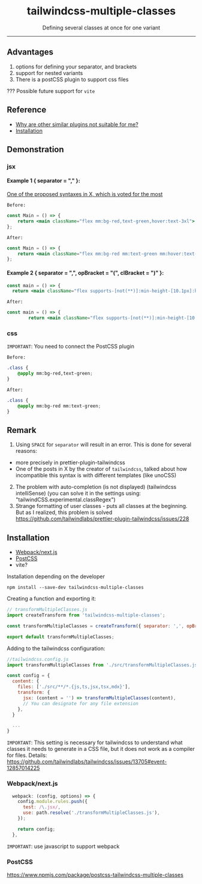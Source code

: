 <div align="center">
<h1>tailwindcss-multiple-classes</h1>

<p>Defining several classes at once for one variant</p>
</div>

---

## Advantages

1. options for defining your separator, and brackets
2. support for nested variants
3. There is a postCSS plugin to support css files

??? Possible future support for `vite`

## Reference

- [Why are other similar plugins not suitable for me?](https://github.com/tailwindlabs/tailwindcss/discussions/11701#discussioncomment-9314628)
- [Installation](#installation)

## Demonstration

### jsx

#### Example 1 { separator = "," }:
[One of the proposed syntaxes in X, which is voted for the most](https://x.com/adamwathan/status/1849509712368226792)

`Before:`

```jsx
const Main = () => {
	return <main className="flex mm:bg-red,text-green,hover:text-3xl">...</main>;
};
```

`After:`

```jsx
const Main = () => {
	return <main className="flex mm:bg-red mm:text-green mm:hover:text-3xl ">...</main>;
};
```

#### Example 2 { separator = ",", opBracket = "(", clBracket = ")" }:

```jsx
const main = () => {
  return <main className="flex supports-[not(**)]:min-height-[10.1px]:h-10,sm:h-20,md:h-30, lg:h-40,xl:h-50,hover:(pl-4,py-3) pl-3">...</main>;};
```

`After:`

```jsx
const main = () => {
        return <main className="flex supports-[not(**)]:min-height-[10.1px]:h-10 supports-[not(**)]:min-height-[10.1px]:sm:h-20 supports-[not(**)]:min-height-[10.1px]:md:h-30 supports-[not(**)]:min-height-[10.1px]:lg:h-40 supports-[not(**)]:min-height-[10.1px]:xl:h-50 supports-[not(**)]:min-height-[10.1px]:hover:pl-4 supports-[not(**)]:min-height-[10.1px]:hover:py-3 pl-3">...</main>;};
```
### css

`IMPORTANT`: You need to connect the PostCSS plugin

`Before:`

```css
.class {
	@apply mm:bg-red,text-green;
}
```

`After:`

```css
.class {
	@apply mm:bg-red mm:text-green;
}
```

## Remark

1. Using `SPACE` for `separator` will result in an error. This is done for several reasons:
  - more precisely in prettier-plugin-tailwindcss
  - One of the posts in X by the creator of `tailwindcss`, talked about how incompatible this syntax is with different templates (like unoCSS)
2.  The problem with auto-completion (is not displayed) (tailwindcss intelliSense) (you can solve it in the settings using: "tailwindCSS.experimental.classRegex")
3.  Strange formatting of user classes - puts all classes at the beginning. But as I realized, this problem is solved https://github.com/tailwindlabs/prettier-plugin-tailwindcss/issues/228

## Installation

- [Webpack/next.js](#webpack/next.js)
- [PostCSS](#postCSS)
- vite?

Installation depending on the developer

```
npm install --save-dev tailwindcss-multiple-classes
```

Creating a function and exporting it:

```javascript
// transformMultipleClasses.js
import createTransform from 'tailwindcss-multiple-classes';

const transformMultipleClasses = createTransform({ separator: ',', opBracket: '(', clBracket: ')' });

export default transformMultipleClasses;
```

Adding to the tailwindcss configuration:

```javascript
//tailwindcss.config.js
import transformMultipleClasses from './src/transformMultipleClasses.js';

const config = {
  content: {
    files: ['./src/**/*.{js,ts,jsx,tsx,mdx}'],
    transform: {
      jsx: (content = '') => transformMultipleClasses(content),
      // You can designate for any file extension
    },
  }

  ...
}
```

`IMPORTANT`: This setting is necessary for tailwindcss to understand what classes it needs to generate in a CSS file, but it does not work as a compiler for files. Details: https://github.com/tailwindlabs/tailwindcss/issues/13705#event-12857014225

### Webpack/next.js

```javascript
  webpack: (config, options) => {
    config.module.rules.push({
      test: /\.jsx/,
      use: path.resolve('./transformMultipleClasses.js'),
    });

    return config;
  },
```

`IMPORTANT`: use javascript to support webpack

### PostCSS

https://www.npmjs.com/package/postcss-tailwindcss-multiple-classes

